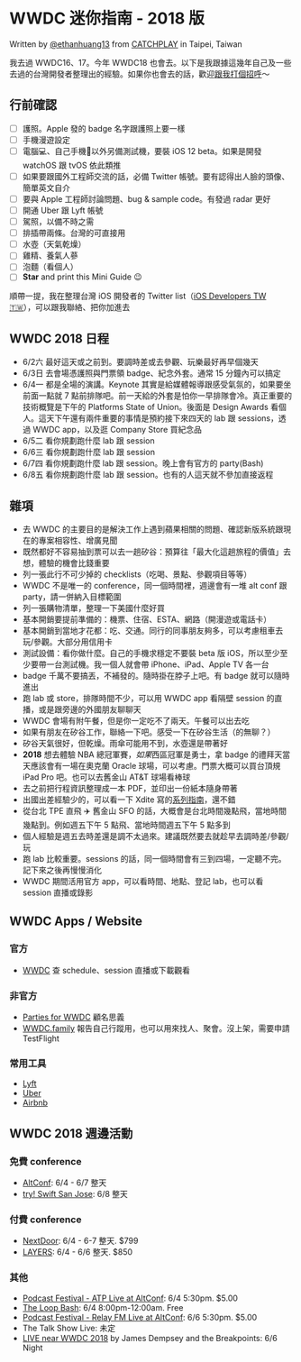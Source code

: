# WWDC 迷你指南 - 2018 版

Written by [@ethanhuang13](https://twitter.com/ethanhuang13/) from [CATCHPLAY](https://www.catchplay.com) in Taipei, Taiwan

我去過 WWDC16、17。今年 WWDC18 也會去。以下是我跟據這幾年自己及一些去過的台灣開發者整理出的經驗。如果你也會去的話，歡迎[跟我打個招呼](https://twitter.com/ethanhuang13)～

## 行前確認

- [ ] 護照。Apple 發的 badge 名字跟護照上要一樣
- [ ] 手機漫遊設定
- [ ] 電腦💻、自己手機📱以外另備測試機，要裝 iOS 12 beta。如果是開發 watchOS 跟 tvOS 依此類推
- [ ] 如果要跟國外工程師交流的話，必備 Twitter 帳號。要有認得出人臉的頭像、簡單英文自介
- [ ] 要與 Apple 工程師討論問題、bug & sample code。有發過 radar 更好
- [ ] 開通 Uber 跟 Lyft 帳號
- [ ] 駕照，以備不時之需
- [ ] 排插帶兩條。台灣的可直接用
- [ ] 水壺（天氣乾燥）
- [ ] 雞精、養氣人蔘
- [ ] 泡麵（看個人）
- [ ] **Star** and print this Mini Guide 😉

順帶一提，我在整理台灣 iOS 開發者的 Twitter list（[iOS Developers TW 🇹🇼](https://twitter.com/ethanhuang13/lists/ios-developers-tw)），可以跟我聯絡、把你加進去

## WWDC 2018 日程

- 6/2六 最好這天或之前到。要調時差或去參觀、玩樂最好再早個幾天
- 6/3日 去會場憑護照與門票領 badge、紀念外套。通常 15 分鐘內可以搞定
- 6/4一 都是全場的演講。Keynote 其實是給媒體報導跟感受氣氛的，如果要坐前面一點就 7 點前排隊吧。前一天給的外套是怕你一早排隊會冷。真正重要的技術概覽是下午的 Platforms State of Union。後面是 Design Awards 看個人。這天下午還有兩件重要的事情是預約接下來四天的 lab 跟 sessions，透過 WWDC app，以及逛 Company Store 買紀念品
- 6/5二 看你規劃跑什麼 lab 跟 session
- 6/6三 看你規劃跑什麼 lab 跟 session
- 6/7四 看你規劃跑什麼 lab 跟 session。晚上會有官方的 party(Bash)
- 6/8五 看你規劃跑什麼 lab 跟 session。也有的人這天就不參加直接返程

## 雜項

- 去 WWDC 的主要目的是解決工作上遇到蘋果相關的問題、確認新版系統跟現在的專案相容性、增廣見聞
- 既然都好不容易抽到票可以去一趟矽谷：預算往「最大化這趟旅程的價值」去想，體驗的機會比錢重要
- 列一張此行不可少掉的 checklists（吃喝、景點、參觀項目等等）
- WWDC 不是唯一的 conference，同一個時間裡，週邊會有一堆 alt conf 跟 party，請一併納入目標範圍
- 列一張購物清單，整理一下美國什麼好買
- 基本開銷要提前準備的：機票、住宿、ESTA、網路（開漫遊或電話卡）
- 基本開銷到當地才花都：吃、交通。同行的同事朋友夠多，可以考慮租車去玩/參觀。大部分用信用卡
- 測試設備：看你做什麼。自己的手機求穩定不要裝 beta 版 iOS，所以至少至少要帶一台測試機。我一個人就會帶 iPhone、iPad、Apple TV 各一台
- badge 千萬不要搞丟，不補發的。隨時掛在脖子上吧。有 badge 就可以隨時進出
- 跑 lab 或 store，排隊時間不少，可以用 WWDC app 看隔壁 session 的直播，或是跟旁邊的外國朋友聊聊天
- WWDC 會場有附午餐，但是你一定吃不了兩天。午餐可以出去吃
- 如果有朋友在矽谷工作，聯絡一下吧。感受一下在矽谷生活（的無聊？）
- 矽谷天氣很好，但乾燥。雨傘可能用不到，水壺還是帶著好
- **2018** 想去體驗 NBA 總冠軍賽，*如果*西區冠軍是勇士，拿 badge 的禮拜天當天應該會有一場在奧克蘭 Oracle 球場，可以考慮。門票大概可以買台頂規 iPad Pro 吧。也可以去舊金山 AT&T 球場看棒球
- 去之前把行程資訊整理成一本 PDF，並印出一份紙本隨身帶著
- 出國出差經驗少的，可以看一下 Xdite 寫的[系列指南](http://xdite-goodie.logdown.com/posts/700963-nerd-travel-guide-1)，還不錯
- 從台北 TPE 直飛 ✈️ 舊金山 SFO 的話，大概會是台北時間幾點飛，當地時間幾點到。例如週五下午 5 點飛、當地時間週五下午 5 點多到
- 個人經驗是週五去時差還是調不太過來。建議既然要去就趁早去調時差/參觀/玩
- 跑 lab 比較重要。sessions 的話，同一個時間會有三到四場，一定聽不完。記下來之後再慢慢消化
- WWDC 期間活用官方 app，可以看時間、地點、登記 lab，也可以看 session 直播或錄影

## WWDC Apps / Website

### 官方

- [WWDC](https://itunes.apple.com/app/wwdc/id640199958?mt=8) 查 schedule、session 直播或下載觀看

### 非官方

- [Parties for WWDC](https://itunes.apple.com/app/parties-for-wwdc/id879924066?mt=8) 顧名思義
- [WWDC.family](https://wwdc.family) 報告自己行蹤用，也可以用來找人、聚會。沒上架，需要申請 TestFlight

### 常用工具

- [Lyft](https://itunes.apple.com/app/lyft/id529379082?mt=8)
- [Uber](https://itunes.apple.com/app/uber-優步-全球便捷搭乘/id368677368?mt=8)
- [Airbnb](https://itunes.apple.com/app/airbnb/id401626263?mt=8)

## WWDC 2018 週邊活動

### 免費 conference
- [AltConf](http://altconf.com/): 6/4 - 6/7 整天
- [try! Swift San Jose](https://www.tryswift.co/events/2018/sanjose/): 6/8 整天

### 付費 conference
- [NextDoor](https://nextdoorconf.com/): 6/4 - 6-7 整天. $799
- [LAYERS](https://layers.is): 6/4 - 6/6 整天. $850 

### 其他
- [Podcast Festival - ATP Live at AltConf](http://altconf.com/#tickets): 6/4 5:30pm. $5.00
- [The Loop Bash](http://www.loopinsight.com/2018/03/22/the-loop-bash-at-wwdc-2018/): 6/4 8:00pm-12:00am. Free
- [Podcast Festival - Relay FM Live at AltConf](http://altconf.com/#tickets): 6/6 5:30pm. $5.00
- The Talk Show Live: 未定
- [LIVE near WWDC 2018](https://livenearwwdc.squarespace.com/) by James Dempsey and the Breakpoints: 6/6 Night
